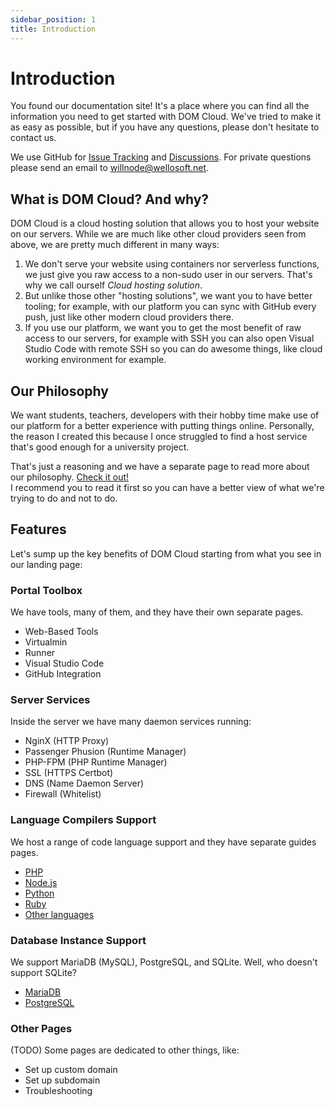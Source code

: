 ```yaml
---
sidebar_position: 1
title: Introduction
---
```


# Introduction

You found our documentation site! It's a place where you can find all the information you need to get started with DOM Cloud. We've tried to make it as easy as possible, but if you have any questions, please don't hesitate to contact us.

We use GitHub for [Issue Tracking](https://github.com/domcloud/domcloud-io/issues) and [Discussions](https://github.com/domcloud/domcloud-io/discussions). For private questions please send an email to [willnode@wellosoft.net](mailto:willnode@wellosoft.net).

## What is DOM Cloud? And why?

DOM Cloud is a cloud hosting solution that allows you to host your website on our servers. While we are much like other cloud providers seen from above, we are pretty much different in many ways:

1. We don't serve your website using containers nor serverless functions, we just give you raw access to a non-sudo user in our servers. That's why we call ourself *Cloud hosting solution*.
2. But unlike those other "hosting solutions", we want you to have better tooling; for example, with our platform you can sync with GitHub every push, just like other modern cloud providers there.
3. If you use our platform, we want you to get the most benefit of raw access to our servers, for example with SSH you can also open Visual Studio Code with remote SSH so you can do awesome things, like cloud working environment for example.


## Our Philosophy

We want students, teachers, developers with their hobby time make use of our platform for a better experience with putting things online. Personally, the reason I created this because I once struggled to find a host service that's good enough for a university project.

That's just a reasoning and we have a separate page to read more about our philosophy. [Check it out!](./philosophy.md) <br/>I recommend you to read it first so you can have a better view of what we're trying to do and not to do.

## Features

Let's sump up the key benefits of DOM Cloud starting from what you see in our landing page:

### Portal Toolbox

We have tools, many of them, and they have their own separate pages.

+ Web-Based Tools
+ Virtualmin
+ Runner
+ Visual Studio Code
+ GitHub Integration

### Server Services

Inside the server we have many daemon services running:

+ NginX (HTTP Proxy)
+ Passenger Phusion (Runtime Manager)
+ PHP-FPM (PHP Runtime Manager)
+ SSL (HTTPS Certbot)
+ DNS (Name Daemon Server)
+ Firewall (Whitelist)

### Language Compilers Support

We host a range of code language support and they have separate guides pages.

+ [PHP](../deploying/php.md)
+ [Node.js](../deploying/node.md)
+ [Python](../deploying/python.md)
+ [Ruby](../deploying/ruby.md)
+ [Other languages](../deploying/)

### Database Instance Support

We support MariaDB (MySQL), PostgreSQL, and SQLite. Well, who doesn't support SQLite?

+ [MariaDB](../features/database.md)
+ [PostgreSQL](../features/database.md)

### Other Pages

(TODO) Some pages are dedicated to other things, like:

+ Set up custom domain
+ Set up subdomain
+ Troubleshooting
